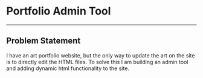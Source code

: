 # Portfolio Admin Tool

---

## Problem Statement
I have an art portfolio website, but the only way to update the art on the site is to directly edit the HTML files. To solve this I am building an admin tool and adding dynamic html functionality to the site. 

